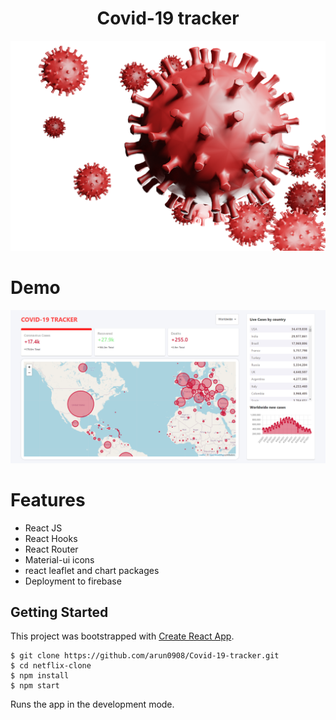 <h1 align="center"> Covid-19 tracker</h1>
<p align="center">
  <img style="text-align:center" src="https://raw.githubusercontent.com/arun0908/Covid-19-tracker/master/public/Covid-19 preview.png" />
</p>

# Demo

<p align="center">
  <img style="text-align:center" src="https://raw.githubusercontent.com/arun0908/Covid-19-tracker/master/public/preview.png" />
</p>

# Features

- React JS
- React Hooks
- React Router
- Material-ui icons
- react leaflet and chart packages
- Deployment to firebase

## Getting Started

This project was bootstrapped with [Create React App](https://github.com/facebook/create-react-app).

```
$ git clone https://github.com/arun0908/Covid-19-tracker.git
$ cd netflix-clone
$ npm install
$ npm start
```

Runs the app in the development mode.
